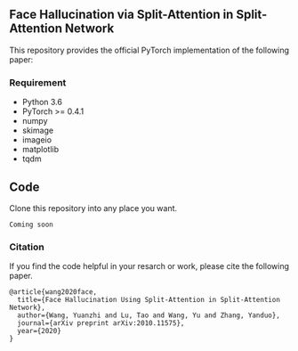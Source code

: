 ## Face Hallucination via Split-Attention in Split-Attention Network

This repository provides the official PyTorch implementation of the following paper:
### Requirement
* Python 3.6
* PyTorch >= 0.4.1
* numpy
* skimage
* imageio
* matplotlib
* tqdm
## Code
Clone this repository into any place you want.
```
Coming soon
```
### Citation
If you find the code helpful in your resarch or work, please cite the following paper.
```
@article{wang2020face,
  title={Face Hallucination Using Split-Attention in Split-Attention Network},
  author={Wang, Yuanzhi and Lu, Tao and Wang, Yu and Zhang, Yanduo},
  journal={arXiv preprint arXiv:2010.11575},
  year={2020}
}
```
